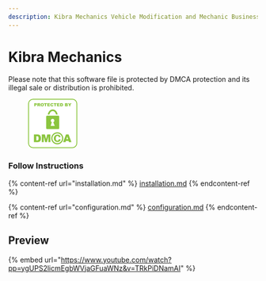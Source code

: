 ```yaml
---
description: Kibra Mechanics Vehicle Modification and Mechanic Business System
---
```


# Kibra Mechanics

Please note that this software file is protected by DMCA protection and its illegal sale or distribution is prohibited.

<figure><img src="../../.gitbook/assets/DMCA_badge_trn_100w.png" alt=""><figcaption></figcaption></figure>

### Follow Instructions

{% content-ref url="installation.md" %}
[installation.md](installation.md)
{% endcontent-ref %}

{% content-ref url="configuration.md" %}
[configuration.md](configuration.md)
{% endcontent-ref %}

## Preview

{% embed url="https://www.youtube.com/watch?pp=ygUPS2licmEgbWVjaGFuaWNz&v=TRkPiDNamAI" %}


